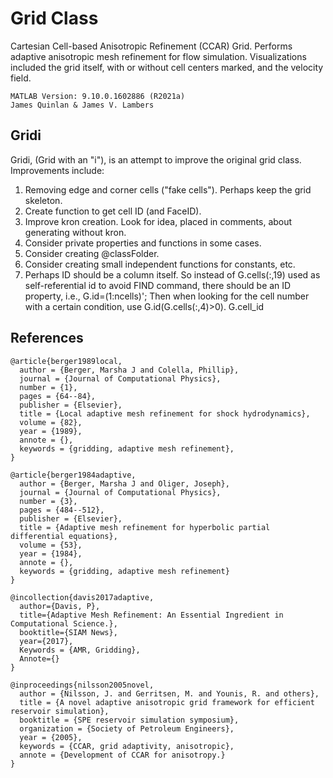# Grid Class

Cartesian Cell-based Anisotropic Refinement (CCAR) Grid.  Performs adaptive anisotropic mesh refinement for flow simulation.
Visualizations included the grid itself, with or without cell centers marked, and the velocity field.  

```
MATLAB Version: 9.10.0.1602886 (R2021a)
James Quinlan & James V. Lambers
```
 


## Gridi

Gridi, (Grid with an "i"), is an attempt to improve the original grid class.  Improvements include:

1. Removing edge and corner cells ("fake cells"). Perhaps keep the grid skeleton. 
2. Create function to get cell ID (and FaceID).
3. Improve kron creation.  Look for idea, placed in comments, about generating without kron. 
4. Consider private properties and functions in some cases.  
5. Consider creating @classFolder.
6. Consider creating small independent functions for constants, etc.
7. Perhaps ID should be a column itself.  So instead of G.cells(:,19)
    used as self-referential id to avoid FIND command, there should be an
    ID property, i.e., G.id=(1:ncells)';  Then when looking for the cell
    number with a certain condition, use G.id(G.cells(:,4)>0).  G.cell_id
 


## References

```
@article{berger1989local,
  author = {Berger, Marsha J and Colella, Phillip},
  journal = {Journal of Computational Physics},
  number = {1},
  pages = {64--84},
  publisher = {Elsevier},
  title = {Local adaptive mesh refinement for shock hydrodynamics},
  volume = {82},
  year = {1989},
  annote = {},
  keywords = {gridding, adaptive mesh refinement},
}

@article{berger1984adaptive,
  author = {Berger, Marsha J and Oliger, Joseph},
  journal = {Journal of Computational Physics},
  number = {3},
  pages = {484--512},
  publisher = {Elsevier},
  title = {Adaptive mesh refinement for hyperbolic partial differential equations},
  volume = {53},
  year = {1984},
  annote = {},
  keywords = {gridding, adaptive mesh refinement}
}

@incollection{davis2017adaptive,
  author={Davis, P},
  title={Adaptive Mesh Refinement: An Essential Ingredient in Computational Science.},
  booktitle={SIAM News},
  year={2017}, 
  Keywords = {AMR, Gridding},
  Annote={}
}

@inproceedings{nilsson2005novel,
  author = {Nilsson, J. and Gerritsen, M. and Younis, R. and others},
  title = {A novel adaptive anisotropic grid framework for efficient reservoir simulation},
  booktitle = {SPE reservoir simulation symposium},
  organization = {Society of Petroleum Engineers},
  year = {2005},
  keywords = {CCAR, grid adaptivity, anisotropic},
  annote = {Development of CCAR for anisotropy.}
}
``` 
